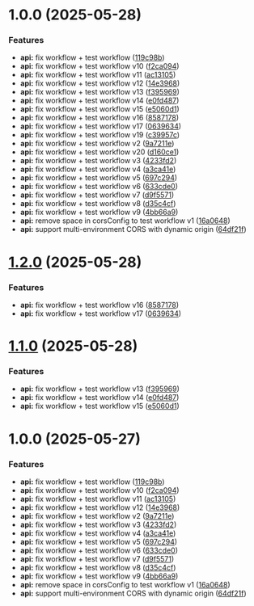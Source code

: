 # 1.0.0 (2025-05-28)


### Features

* **api:** fix workflow + test workflow ([119c98b](https://github.com/famasboy888/test1/commit/119c98b7404de59fc8454e9e15f22388bb63850e))
* **api:** fix workflow + test workflow v10 ([f2ca094](https://github.com/famasboy888/test1/commit/f2ca094a39c00f6b256cd8038a4a0f9c1c96754a))
* **api:** fix workflow + test workflow v11 ([ac13105](https://github.com/famasboy888/test1/commit/ac131054f72d9ab71b5ac1357774593b4de73024))
* **api:** fix workflow + test workflow v12 ([14e3968](https://github.com/famasboy888/test1/commit/14e3968cb413c70b5a88681d46a1d52c80414a38))
* **api:** fix workflow + test workflow v13 ([f395969](https://github.com/famasboy888/test1/commit/f395969ceed17e9e53b64b96205edf5dc33bebb9))
* **api:** fix workflow + test workflow v14 ([e0fd487](https://github.com/famasboy888/test1/commit/e0fd4876289f7040a093e8600cb5e8231537ed8e))
* **api:** fix workflow + test workflow v15 ([e5060d1](https://github.com/famasboy888/test1/commit/e5060d19bece7c8ab5db22b73bc92a41fbd65a09))
* **api:** fix workflow + test workflow v16 ([8587178](https://github.com/famasboy888/test1/commit/85871788edc128762549c3807c8f2a7853430242))
* **api:** fix workflow + test workflow v17 ([0639634](https://github.com/famasboy888/test1/commit/06396342e8672bf1f4ab21c6d485eec2af1aa6ce))
* **api:** fix workflow + test workflow v19 ([c39957c](https://github.com/famasboy888/test1/commit/c39957c33da2229343211bc85885ecd3c33a2505))
* **api:** fix workflow + test workflow v2 ([9a7211e](https://github.com/famasboy888/test1/commit/9a7211e2e95ed379dd717f49d026c1a305bcca28))
* **api:** fix workflow + test workflow v20 ([d160ce1](https://github.com/famasboy888/test1/commit/d160ce127e7b7e2ff417b25785bbc6eeda885eda))
* **api:** fix workflow + test workflow v3 ([4233fd2](https://github.com/famasboy888/test1/commit/4233fd22a442a0833805a41ca92fa4678763a2c6))
* **api:** fix workflow + test workflow v4 ([a3ca41e](https://github.com/famasboy888/test1/commit/a3ca41eb85b0eea1505d298ef27b1c96491a483c))
* **api:** fix workflow + test workflow v5 ([697c294](https://github.com/famasboy888/test1/commit/697c2941016aba2aa0bdb67ec99105b7a819bb93))
* **api:** fix workflow + test workflow v6 ([633cde0](https://github.com/famasboy888/test1/commit/633cde02502bd71481b11c2a13447511866a56b5))
* **api:** fix workflow + test workflow v7 ([d9f5571](https://github.com/famasboy888/test1/commit/d9f557173b74be473c5da3533918ff71f5b31958))
* **api:** fix workflow + test workflow v8 ([d35c4cf](https://github.com/famasboy888/test1/commit/d35c4cfd64b0283e27d3e5bad291742df4563816))
* **api:** fix workflow + test workflow v9 ([4bb66a9](https://github.com/famasboy888/test1/commit/4bb66a9b38384324a26feebbf94e066a0d6e3b4f))
* **api:** remove space in corsConfig to test workflow v1 ([16a0648](https://github.com/famasboy888/test1/commit/16a06483c7dd8b71216d37dd10dd067d726e6cb5))
* **api:** support multi-environment CORS with dynamic origin ([64df21f](https://github.com/famasboy888/test1/commit/64df21f656d2f0234375c510aab3a2274dcae429))

# [1.2.0](https://github.com/famasboy888/test1/compare/api-v1.1.0...api-v1.2.0) (2025-05-28)


### Features

* **api:** fix workflow + test workflow v16 ([8587178](https://github.com/famasboy888/test1/commit/85871788edc128762549c3807c8f2a7853430242))
* **api:** fix workflow + test workflow v17 ([0639634](https://github.com/famasboy888/test1/commit/06396342e8672bf1f4ab21c6d485eec2af1aa6ce))

# [1.1.0](https://github.com/famasboy888/test1/compare/api-v1.0.0...api-v1.1.0) (2025-05-28)


### Features

* **api:** fix workflow + test workflow v13 ([f395969](https://github.com/famasboy888/test1/commit/f395969ceed17e9e53b64b96205edf5dc33bebb9))
* **api:** fix workflow + test workflow v14 ([e0fd487](https://github.com/famasboy888/test1/commit/e0fd4876289f7040a093e8600cb5e8231537ed8e))
* **api:** fix workflow + test workflow v15 ([e5060d1](https://github.com/famasboy888/test1/commit/e5060d19bece7c8ab5db22b73bc92a41fbd65a09))

# 1.0.0 (2025-05-27)


### Features

* **api:** fix workflow + test workflow ([119c98b](https://github.com/famasboy888/test1/commit/119c98b7404de59fc8454e9e15f22388bb63850e))
* **api:** fix workflow + test workflow v10 ([f2ca094](https://github.com/famasboy888/test1/commit/f2ca094a39c00f6b256cd8038a4a0f9c1c96754a))
* **api:** fix workflow + test workflow v11 ([ac13105](https://github.com/famasboy888/test1/commit/ac131054f72d9ab71b5ac1357774593b4de73024))
* **api:** fix workflow + test workflow v12 ([14e3968](https://github.com/famasboy888/test1/commit/14e3968cb413c70b5a88681d46a1d52c80414a38))
* **api:** fix workflow + test workflow v2 ([9a7211e](https://github.com/famasboy888/test1/commit/9a7211e2e95ed379dd717f49d026c1a305bcca28))
* **api:** fix workflow + test workflow v3 ([4233fd2](https://github.com/famasboy888/test1/commit/4233fd22a442a0833805a41ca92fa4678763a2c6))
* **api:** fix workflow + test workflow v4 ([a3ca41e](https://github.com/famasboy888/test1/commit/a3ca41eb85b0eea1505d298ef27b1c96491a483c))
* **api:** fix workflow + test workflow v5 ([697c294](https://github.com/famasboy888/test1/commit/697c2941016aba2aa0bdb67ec99105b7a819bb93))
* **api:** fix workflow + test workflow v6 ([633cde0](https://github.com/famasboy888/test1/commit/633cde02502bd71481b11c2a13447511866a56b5))
* **api:** fix workflow + test workflow v7 ([d9f5571](https://github.com/famasboy888/test1/commit/d9f557173b74be473c5da3533918ff71f5b31958))
* **api:** fix workflow + test workflow v8 ([d35c4cf](https://github.com/famasboy888/test1/commit/d35c4cfd64b0283e27d3e5bad291742df4563816))
* **api:** fix workflow + test workflow v9 ([4bb66a9](https://github.com/famasboy888/test1/commit/4bb66a9b38384324a26feebbf94e066a0d6e3b4f))
* **api:** remove space in corsConfig to test workflow v1 ([16a0648](https://github.com/famasboy888/test1/commit/16a06483c7dd8b71216d37dd10dd067d726e6cb5))
* **api:** support multi-environment CORS with dynamic origin ([64df21f](https://github.com/famasboy888/test1/commit/64df21f656d2f0234375c510aab3a2274dcae429))
